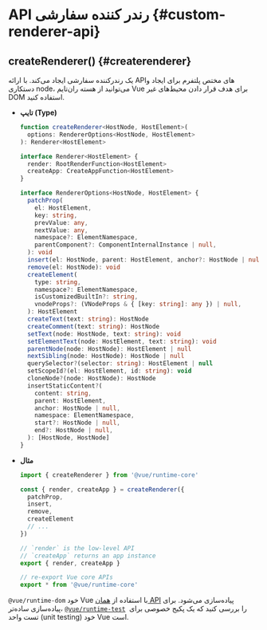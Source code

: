 # API رندر کننده سفارشی {#custom-renderer-api}

## createRenderer() {#createrenderer}

یک رندرکننده سفارشی ایجاد می‌کند. با ارائه APIهای مختص پلتفرم برای ایجاد و دستکاری node، می‌توانید از هسته ران‌تایم Vue برای هدف قرار دادن محیط‌های غیر DOM استفاده کنید.

- **تایپ (Type)**

  ```ts
  function createRenderer<HostNode, HostElement>(
    options: RendererOptions<HostNode, HostElement>
  ): Renderer<HostElement>

  interface Renderer<HostElement> {
    render: RootRenderFunction<HostElement>
    createApp: CreateAppFunction<HostElement>
  }

  interface RendererOptions<HostNode, HostElement> {
    patchProp(
      el: HostElement,
      key: string,
      prevValue: any,
      nextValue: any,
      namespace?: ElementNamespace,
      parentComponent?: ComponentInternalInstance | null,
    ): void
    insert(el: HostNode, parent: HostElement, anchor?: HostNode | null): void
    remove(el: HostNode): void
    createElement(
      type: string,
      namespace?: ElementNamespace,
      isCustomizedBuiltIn?: string,
      vnodeProps?: (VNodeProps & { [key: string]: any }) | null,
    ): HostElement
    createText(text: string): HostNode
    createComment(text: string): HostNode
    setText(node: HostNode, text: string): void
    setElementText(node: HostElement, text: string): void
    parentNode(node: HostNode): HostElement | null
    nextSibling(node: HostNode): HostNode | null
    querySelector?(selector: string): HostElement | null
    setScopeId?(el: HostElement, id: string): void
    cloneNode?(node: HostNode): HostNode
    insertStaticContent?(
      content: string,
      parent: HostElement,
      anchor: HostNode | null,
      namespace: ElementNamespace,
      start?: HostNode | null,
      end?: HostNode | null,
    ): [HostNode, HostNode]
  }
  ```

- **مثال**

  ```js
  import { createRenderer } from '@vue/runtime-core'

  const { render, createApp } = createRenderer({
    patchProp,
    insert,
    remove,
    createElement
    // ...
  })

  // `render` is the low-level API
  // `createApp` returns an app instance
  export { render, createApp }

  // re-export Vue core APIs
  export * from '@vue/runtime-core'
  ```

`‎@vue/runtime-dom` خود Vue با استفاده از [همان API](https://github.com/vuejs/core/blob/main/packages/runtime-dom/src/index.ts) پیاده‌سازی می‌شود. برای پیاده‌سازی ساده‌تر، [`‎@vue/runtime-test`](https://github.com/vuejs/core/blob/main/packages/runtime-test/src/index.ts)  را بررسی کنید که یک پکیج خصوصی برای تست واحد (unit testing) خود Vue است.

